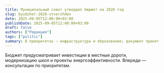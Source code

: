 ```yaml
---
title: Муниципальный совет утвердил бюджет на 2026 год
slug: byudzhet-2026-utverzhden
date: 2025-09-05T12:00:00+03:00
publishDate: 2025-09-05T12:00:00+03:00
draft: false
authors: ["Редакция"]
tags: ["politic"]
summary: В приоритетах — инфраструктура и образование; документ принят на публичном заседании.
---
```


Бюджет предусматривает инвестиции в местные дороги, модернизацию школ и проекты энергоэффективности. Впереди — консультации по приоритетам.

